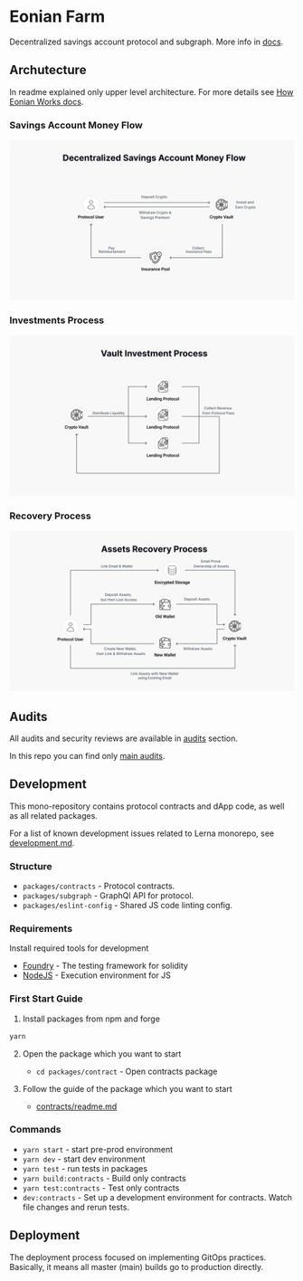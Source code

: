 # Eonian Farm

Decentralized savings account protocol and subgraph. More info in [docs](docs.eonian.finance).

## Archutecture

In readme explained only upper level architecture. For more details see [How Eonian Works docs](https://docs.eonian.finance/basics/how-eonian-works).

### Savings Account Money Flow

![Decentralized Savings Account Money Flow](./docs/images/deposit-money-flow.webp)

### Investments Process

![Investments Process](./docs/images/investments-process.webp)

### Recovery Process

![Recovery Process](./docs/images/recovery-process.webp)

## Audits

All audits and security reviews are available in [audits](https://docs.eonian.finance/security/protocol-audits) section.

In this repo you can find only [main audits](./audits).

## Development

This mono-repository contains protocol contracts and dApp code, as well as all related packages.

For a list of known development issues related to Lerna monorepo, see [development.md](https://github.com/eonian-core/farm/tree/main/development.md).

### Structure

* `packages/contracts` - Protocol contracts.
* `packages/subgraph` - GraphQl API for protocol.
* `packages/eslint-config` - Shared JS code linting config.

### Requirements

Install required tools for development

* [Foundry](https://book.getfoundry.sh/getting-started/installation.html) - The testing framework for solidity
* [NodeJS](https://nodejs.org/) - Execution environment for JS

### First Start Guide

1) Install packages from npm and forge

```bash
yarn
```

2) Open the package which you want to start
    * `cd packages/contract` - Open contracts package

3) Follow the guide of the package which you want to start
    * [contracts/readme.md](https://github.com/eonian-core/farm/tree/main/packages/contracts#readme)

### Commands

* `yarn start` - start pre-prod environment
* `yarn dev` - start dev environment
* `yarn test` - run tests in packages
* `yarn build:contracts` - Build only contracts
* `yarn test:contracts` - Test only contracts
* `dev:contracts` - Set up a development environment for contracts. Watch file changes and rerun tests.

## Deployment

The deployment process focused on implementing GitOps practices. Basically, it means all master (main) builds go to production directly.
